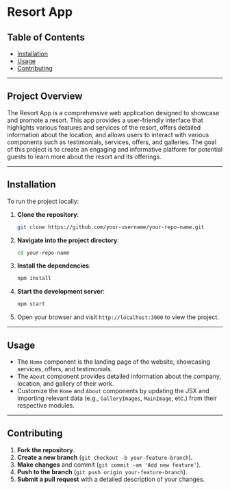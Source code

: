 # Resort App


## Table of Contents
- [Installation](#installation)
- [Usage](#usage)
- [Contributing](#contributing)

---

## Project Overview
The Resort App is a comprehensive web application designed to showcase and promote a resort. This app provides a user-friendly interface that highlights various features and services of the resort, offers detailed information about the location, and allows users to interact with various components such as testimonials, services, offers, and galleries. The goal of this project is to create an engaging and informative platform for potential guests to learn more about the resort and its offerings.

---

## Installation

To run the project locally:

1. **Clone the repository**:
   ```bash
   git clone https://github.com/your-username/your-repo-name.git
   ```

2. **Navigate into the project directory**:
   ```bash
   cd your-repo-name
   ```

3. **Install the dependencies**:
   ```bash
   npm install
   ```

4. **Start the development server**:
   ```bash
   npm start
   ```

5. Open your browser and visit `http://localhost:3000` to view the project.

---

## Usage

- The `Home` component is the landing page of the website, showcasing services, offers, and testimonials.
- The `About` component provides detailed information about the company, location, and gallery of their work.
- Customize the `Home` and `About` components by updating the JSX and importing relevant data (e.g., `GalleryImages`, `MainImage`, etc.) from their respective modules.

---

## Contributing

1. **Fork the repository**.
2. **Create a new branch** (`git checkout -b your-feature-branch`).
3. **Make changes** and commit (`git commit -am 'Add new feature'`).
4. **Push to the branch** (`git push origin your-feature-branch`).
5. **Submit a pull request** with a detailed description of your changes.
